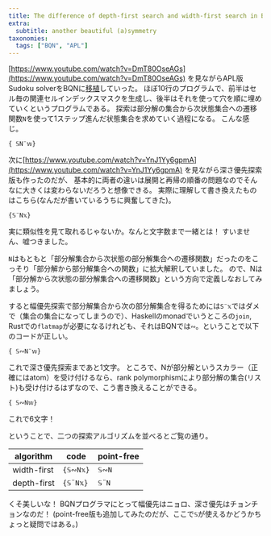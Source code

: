 ```yaml
---
title: The difference of depth-first search and width-first search in BQN
extra:
  subtitle: another beautiful (a)symmetry
taxonomies:
  tags: ["BQN", "APL"]
---
```

[https://www.youtube.com/watch?v=DmT80OseAGs](https://www.youtube.com/watch?v=DmT80OseAGs) を見ながらAPL版Sudoku solverをBQNに[移植](https://github.com/shnarazk/learn-bqn/blob/main/TIL/sudoku.bqn)していった。
ほぼ10行のプログラムで、前半はセル毎の関連セルインデックスマスクを生成し、後半はそれを使って穴を順に埋めていくというプログラムである。
探索は部分解の集合から次状態集合への遷移関数`N`を使って1ステップ進んだ状態集合を求めていく過程になる。
こんな感じ。

```apl
{ 𝕊N¨𝕨}
```

次に[https://www.youtube.com/watch?v=YnJ1Yy6gpmA](https://www.youtube.com/watch?v=YnJ1Yy6gpmA) を見ながら深さ優先探索版も作ったのだが、
基本的に両者の違いは展開と再帰の順番の問題なのでそんなに大きくは変わらないだろうと想像できる。
実際に理解して書き換えたものはこちら(なんだが書いているうちに興奮してきた)。

```apl
{𝕊¨N𝕩}
```

実に類似性を見て取れるじゃないか。なんと文字数まで一緒とは！ 
すいません、嘘つきました。

`N`はもともと「部分解集合から次状態の部分解集合への遷移関数」だったのをこっそり「部分解から部分解集合への関数」に拡大解釈していました。
ので、Nは「部分解から次状態の部分解集合への遷移関数」という方向で定義しなおしてみましょう。

すると幅優先探索で部分解集合から次の部分解集合を得るためには`S¨𝕩`ではダメで（集合の集合になってしまうので）、Haskellのmonadでいうところの`join`, Rustでの`flatmap`が必要になるけれども、それはBQNでは`∾`。ということで以下のコードが正しい。

```apl
{ 𝕊∾N¨𝕨}
```

これで深さ優先探索まであと1文字。
ところで、Nが部分解というスカラー（正確にはatom）を受け付けるなら、rank polymorphismにより部分解の集合(リスト)も受け付けるはずなので、こう書き換えることができる。

```apl
{ 𝕊∾N𝕨}
```

これで6文字！

ということで、二つの探索アルゴリズムを並べるとご覧の通り。

| algorithm   |     code | point-free |
|-------------|----------|------------|
| width-first | `{𝕊∾N𝕩}` |      `𝕊∾N` |
| depth-first | `{𝕊¨N𝕩}` |      `𝕊¨N` |

くそ美しいな！
BQNプログラマにとって幅優先はニョロ、深さ優先はチョンチョンなのだ！
(point-free版も追加してみたのだが、ここで`𝕊`が使えるかどうかちょっと疑問ではある。)